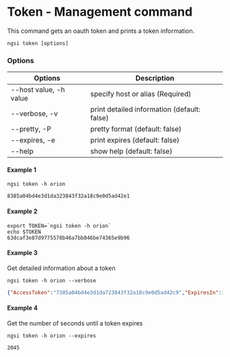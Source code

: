 # Token - Management command

This command gets an oauth token and prints a token information.

```console
ngsi token [options]
```

### Options

| Options                | Description                                 |
| ---------------------- | ------------------------------------------- |
| --host value, -h value | specify host or alias (Required)            |
| --verbose, -v          | print detailed information (default: false) |
| --pretty, -P           | pretty format (default: false)              |
| --expires, -e          | print expires (default: false)              |
| --help                 | show help (default: false)                  |

#### Example 1

```console
ngsi token -h orion
```

```text
8385a04bd4e3d1da323843f32a18c9e0d5ad42e1
```

#### Example 2

```console
export TOKEN=`ngsi token -h orion`
echo $TOKEN
63dcaf3e87d9775578b46a7bb046be74365e9b96
```

#### Example 3

Get detailed information about a token 

```console
ngsi token -h orion --verbose
```

```json
{"AccessToken":"7385a04bd4e3d1da723843f32a18c9e0d5ad42c9","ExpiresIn":3599,"RefreshToken":"59580f9a024ad8a28464e8be024b5c753dea2b9c","Scope":["bearer"],"TokenType":"Bearer"}
```

#### Example 4

Get the number of seconds until a token expires

```console
ngsi token -h orion --expires
```

```text
2045
```
